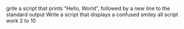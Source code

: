 grite a script that prints “Hello, World”, followed by a new line to the standard output
Write a script that displays a confused smiley
all script work 2 to 10
